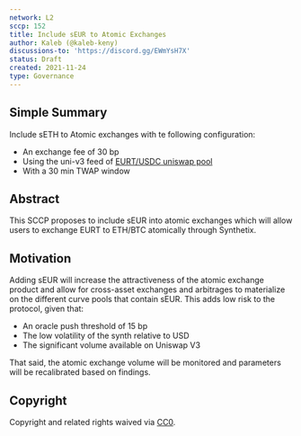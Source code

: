 ```yaml
---
network: L2
sccp: 152
title: Include sEUR to Atomic Exchanges
author: Kaleb (@kaleb-keny)
discussions-to: 'https://discord.gg/EWmYsH7X'
status: Draft
created: 2021-11-24
type: Governance
---
```


## Simple Summary
<!--"If you can't explain it simply, you don't understand it well enough." Provide a simplified and layman-accessible explanation of the SCCP.-->

Include sETH to Atomic exchanges with te following configuration:
- An exchange fee of 30 bp
- Using the uni-v3 feed of [EURT/USDC uniswap pool](https://info.uniswap.org/#/pools/0x1754b94a3e63be72efe44a1828cd81c4782a46c4)
- With a 30 min TWAP window

## Abstract
<!--A short (~200 word) description of the variable change proposed.-->

This SCCP proposes to include sEUR into atomic exchanges which will allow users to exchange EURT to ETH/BTC atomically through Synthetix.

## Motivation
<!--The motivation is critical for SCCPs that want to update variables within Synthetix. It should clearly explain why the existing variable is not incentive aligned. SCCP submissions without sufficient motivation may be rejected outright.-->

Adding sEUR will increase the attractiveness of the atomic exchange product and allow for cross-asset exchanges and arbitrages to materialize on the different curve pools that contain sEUR. This adds low risk to the protocol, given that:
- An oracle push threshold of 15 bp
- The low volatility of the synth relative to USD
- The significant volume available on Uniswap V3 

That said, the atomic exchange volume will be monitored and parameters will be recalibrated based on findings.

## Copyright
Copyright and related rights waived via [CC0](https://creativecommons.org/publicdomain/zero/1.0/).
